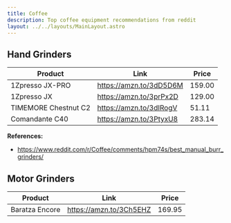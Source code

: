 ```yaml
---
title: Coffee
description: Top coffee equipment recommendations from reddit
layout: ../../layouts/MainLayout.astro
---
```


## Hand Grinders

| Product              | Link                    | Price  |
| -------------------- | ----------------------- | ------ |
| 1Zpresso JX-PRO      | https://amzn.to/3dD5D6M | 159.00 |
| 1Zpresso JX          | https://amzn.to/3prPx2D | 129.00 |
| TIMEMORE Chestnut C2 | https://amzn.to/3dIRogV | 51.11  |
| Comandante C40       | https://amzn.to/3PtyxU8 | 283.14 |

**References:**

- https://www.reddit.com/r/Coffee/comments/hpm74s/best_manual_burr_grinders/

## Motor Grinders

| Product        | Link                    | Price  |
| -------------- | ----------------------- | ------ |
| Baratza Encore | https://amzn.to/3Ch5EHZ | 169.95 |
